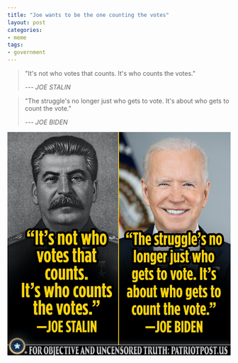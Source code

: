 ```yaml
---
title: "Joe wants to be the one counting the votes"
layout: post
categories:
- meme
tags:
- government
---
```


> "It's not who votes that counts. It's who counts the votes."
>
> <cite>--- JOE STALIN</cite>

> "The struggle's no longer just who gets to vote. It's about who gets to count the vote."
>
> <cite>--- JOE BIDEN</cite>

![Counting the votes](/assets/img/2022/02/who-counts-the-vote.jpg "Counting the votes")
